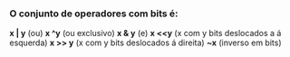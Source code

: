 ### O conjunto de operadores com bits é:

**x | y** (ou) 
**x ^y** (ou exclusivo)
**x & y** (e)
**x <<y** (x com y bits deslocados a á esquerda)
**x >> y** (x com y bits deslocados á direita)
**~x** (inverso em bits)